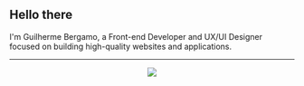 ## Hello there

<p>I'm Guilherme Bergamo, a Front-end Developer and UX/UI Designer focused on building high-quality websites and applications.</p>

---

<p align="center">
  <a href="https://skillicons.dev">
    <img src="https://skillicons.dev/icons?i=git,javascript,typescript,react,next,tailwind,vercel,firebase,vite,figma" />
  </a>
</p>
